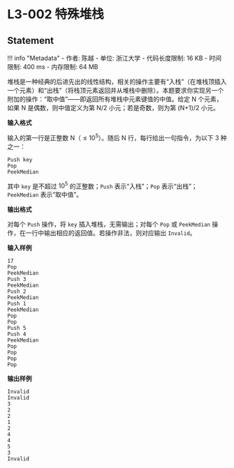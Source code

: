 
# L3-002 特殊堆栈

## Statement

!!! info "Metadata"
    - 作者: 陈越
    - 单位: 浙江大学
    - 代码长度限制: 16 KB
    - 时间限制: 400 ms
    - 内存限制: 64 MB

堆栈是一种经典的后进先出的线性结构，相关的操作主要有“入栈”（在堆栈顶插入一个元素）和“出栈”（将栈顶元素返回并从堆栈中删除）。本题要求你实现另一个附加的操作：“取中值”——即返回所有堆栈中元素键值的中值。给定 N 个元素，如果 N 是偶数，则中值定义为第 N/2 小元；若是奇数，则为第 (N+1)/2 小元。

**输入格式**

输入的第一行是正整数 N（$\le 10^5$）。随后 N 行，每行给出一句指令，为以下 3 种之一：

```
Push key
Pop
PeekMedian
```

其中 `key` 是不超过 $10^5$ 的正整数；`Push` 表示“入栈”；`Pop` 表示“出栈”；`PeekMedian` 表示“取中值”。

**输出格式**

对每个 `Push` 操作，将 `key` 插入堆栈，无需输出；对每个 `Pop` 或 `PeekMedian` 操作，在一行中输出相应的返回值。若操作非法，则对应输出 `Invalid`。

**输入样例**
```plaintext
17
Pop
PeekMedian
Push 3
PeekMedian
Push 2
PeekMedian
Push 1
PeekMedian
Pop
Pop
Push 5
Push 4
PeekMedian
Pop
Pop
Pop
Pop
```

**输出样例**
```plaintext
Invalid
Invalid
3
2
2
1
2
4
4
5
3
Invalid
```

